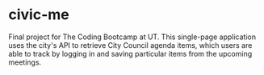 # civic-me
Final project for The Coding Bootcamp at UT. This single-page application uses the city's API to retrieve City Council agenda items, which users are able to track by logging in and saving particular items from the upcoming meetings.
